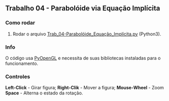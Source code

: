 ## Trabalho 04 - Parabolóide via Equação Implícita

### Como rodar

1. Rodar o arquivo [Trab_04-Parabolóide_Equação_Implícita.py](Trab_04-Parabolóide_Equação_Implícita.py) (Python3).


### Info

O código usa [PyOpenGL](https://pypi.org/project/PyOpenGL/) e necessita de suas bibliotecas instaladas para o funcionamento.

### Controles

**Left-Click** - Girar figura;
**Right-Clik** - Mover a figura;
**Mouse-Wheel** - Zoom
**Space** - Alterna o estado da rotação.